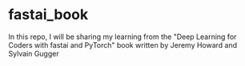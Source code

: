 # fastai_book
In this repo, I will be sharing my learning from the "Deep Learning for Coders with fastai and PyTorch" book written by  Jeremy Howard and  Sylvain Gugger
